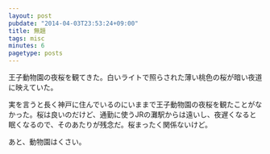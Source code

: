```yaml
---
layout: post
pubdate: "2014-04-03T23:53:24+09:00"
title: 無題
tags: misc
minutes: 6
pagetype: posts
---
```

王子動物園の夜桜を観てきた。白いライトで照らされた薄い桃色の桜が暗い夜道に映えていた。

実を言うと長く神戸に住んでいるのにいままで王子動物園の夜桜を観たことがなかった。桜は良いのだけど、通勤に使うJRの灘駅からは遠いし、夜遅くなると眠くなるので、そのあたりが残念だ。桜まったく関係ないけど。

あと、動物園はくさい。
